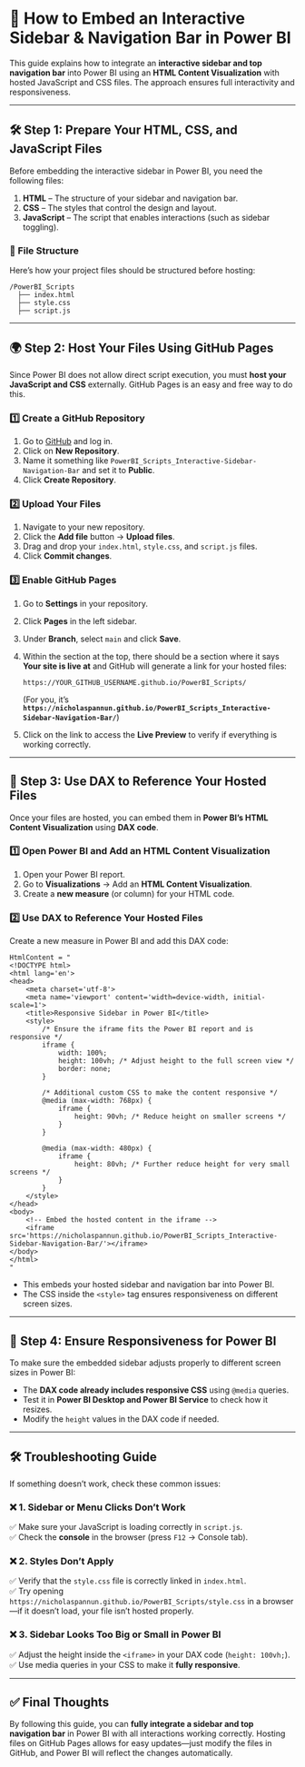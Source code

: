 # 📌 **How to Embed an Interactive Sidebar & Navigation Bar in Power BI**  

This guide explains how to integrate an **interactive sidebar and top navigation bar** into Power BI using an **HTML Content Visualization** with hosted JavaScript and CSS files. The approach ensures full interactivity and responsiveness.  

---

## **🛠️ Step 1: Prepare Your HTML, CSS, and JavaScript Files**  

Before embedding the interactive sidebar in Power BI, you need the following files:  
1. **HTML** – The structure of your sidebar and navigation bar.  
2. **CSS** – The styles that control the design and layout.  
3. **JavaScript** – The script that enables interactions (such as sidebar toggling).  

### **📂 File Structure**
Here’s how your project files should be structured before hosting:  
```
/PowerBI_Scripts
  ├── index.html
  ├── style.css
  ├── script.js
```

---

## **🌍 Step 2: Host Your Files Using GitHub Pages**  

Since Power BI does not allow direct script execution, you must **host your JavaScript and CSS** externally. GitHub Pages is an easy and free way to do this.

### **1️⃣ Create a GitHub Repository**
1. Go to [GitHub](https://github.com/) and log in.  
2. Click on **New Repository**.  
3. Name it something like `PowerBI_Scripts_Interactive-Sidebar-Navigation-Bar` and set it to **Public**.  
4. Click **Create Repository**.  

### **2️⃣ Upload Your Files**
1. Navigate to your new repository.  
2. Click the **Add file** button → **Upload files**.  
3. Drag and drop your `index.html`, `style.css`, and `script.js` files.  
4. Click **Commit changes**.  

### **3️⃣ Enable GitHub Pages**
1. Go to **Settings** in your repository.  
2. Click **Pages** in the left sidebar.  
3. Under **Branch**, select `main` and click **Save**.  
4. Within the section at the top, there should be a section where it says **Your site is live at** and GitHub will generate a link for your hosted files:  
   ```
   https://YOUR_GITHUB_USERNAME.github.io/PowerBI_Scripts/
   ```
   (For you, it’s **`https://nicholaspannun.github.io/PowerBI_Scripts_Interactive-Sidebar-Navigation-Bar/`**)

4. Click on the link to access the **Live Preview** to verify if everything is working correctly.  

---

## **📌 Step 3: Use DAX to Reference Your Hosted Files**  

Once your files are hosted, you can embed them in **Power BI’s HTML Content Visualization** using **DAX code**.

### **1️⃣ Open Power BI and Add an HTML Content Visualization**
1. Open your Power BI report.  
2. Go to **Visualizations** → Add an **HTML Content Visualization**.  
3. Create a **new measure** (or column) for your HTML code.

### **2️⃣ Use DAX to Reference Your Hosted Files**  
Create a new measure in Power BI and add this DAX code:  
```DAX
HtmlContent = "
<!DOCTYPE html>
<html lang='en'>
<head>
    <meta charset='utf-8'>
    <meta name='viewport' content='width=device-width, initial-scale=1'>
    <title>Responsive Sidebar in Power BI</title>
    <style>
        /* Ensure the iframe fits the Power BI report and is responsive */
        iframe {
            width: 100%;
            height: 100vh; /* Adjust height to the full screen view */
            border: none;
        }

        /* Additional custom CSS to make the content responsive */
        @media (max-width: 768px) {
            iframe {
                height: 90vh; /* Reduce height on smaller screens */
            }
        }

        @media (max-width: 480px) {
            iframe {
                height: 80vh; /* Further reduce height for very small screens */
            }
        }
    </style>
</head>
<body>
    <!-- Embed the hosted content in the iframe -->
    <iframe src='https://nicholaspannun.github.io/PowerBI_Scripts_Interactive-Sidebar-Navigation-Bar/'></iframe>
</body>
</html>
"
```
- This embeds your hosted sidebar and navigation bar into Power BI.  
- The CSS inside the `<style>` tag ensures responsiveness on different screen sizes.  

---

## **🎨 Step 4: Ensure Responsiveness for Power BI**  

To make sure the embedded sidebar adjusts properly to different screen sizes in Power BI:  
- The **DAX code already includes responsive CSS** using `@media` queries.  
- Test it in **Power BI Desktop and Power BI Service** to check how it resizes.  
- Modify the `height` values in the DAX code if needed.  

---

## **🛠️ Troubleshooting Guide**  

If something doesn’t work, check these common issues:  

### ❌ **1. Sidebar or Menu Clicks Don’t Work**
✅ Make sure your JavaScript is loading correctly in `script.js`.  
✅ Check the **console** in the browser (press `F12` → Console tab).  

### ❌ **2. Styles Don’t Apply**
✅ Verify that the `style.css` file is correctly linked in `index.html`.  
✅ Try opening `https://nicholaspannun.github.io/PowerBI_Scripts/style.css` in a browser—if it doesn’t load, your file isn’t hosted properly.  

### ❌ **3. Sidebar Looks Too Big or Small in Power BI**
✅ Adjust the height inside the `<iframe>` in your DAX code (`height: 100vh;`).  
✅ Use media queries in your CSS to make it **fully responsive**.  

---

## **✅ Final Thoughts**  

By following this guide, you can **fully integrate a sidebar and top navigation bar** in Power BI with all interactions working correctly. Hosting files on GitHub Pages allows for easy updates—just modify the files in GitHub, and Power BI will reflect the changes automatically.  
